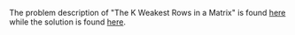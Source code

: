 The problem description of "The K Weakest Rows in a Matrix" is found [here](https://leetcode.com/problems/the-k-weakest-rows-in-a-matrix/?envType=daily-question&envId=2023-09-18) while the solution is found [here](https://github.com/aurimas13/Solutions-To-Problems/blob/main/LeetCode/Python%20Solutions/The%20K%20Weakest%20Rows%20in%20a%20Matrix/weakest.py).

